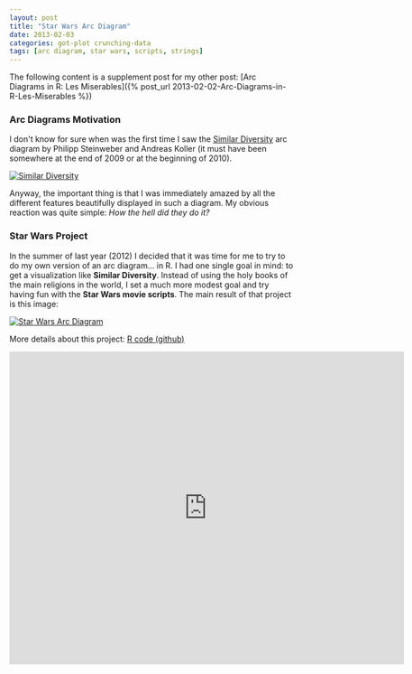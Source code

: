 ```yaml
---
layout: post
title: "Star Wars Arc Diagram"
date: 2013-02-03
categories: got-plot crunching-data
tags: [arc diagram, star wars, scripts, strings]
---
```


The following content is a supplement post for my other post: 
[Arc Diagrams in R: Les Miserables]({% post_url 2013-02-02-Arc-Diagrams-in-R-Les-Miserables %}) 

<!--more-->

### Arc Diagrams Motivation

I don't know for sure when was the first time I saw the 
<a title="similar diversity" href="http://similardiversity.net/" target="_blank">Similar Diversity</a> 
arc diagram by Philipp Steinweber and Andreas Koller (it must have been somewhere at the 
end of 2009 or at the beginning of 2010).

<a href="http://similardiversity.net/" target="_blank">
<img class="centered" title="Similar Diversity" src="{{ site.url }}/images/blog/dataflow_page.jpg" />
</a> 

Anyway, the important thing is that I was immediately amazed by all the different 
features beautifully displayed in such a diagram. My obvious reaction was quite simple: 
*How the hell did they do it?*


### Star Wars Project

In the summer of last year (2012) I decided that it was time for me to try to do my own 
version of an arc diagram... in R. I had one single goal in mind: to get a visualization 
like <strong>Similar Diversity</strong>. Instead of using the holy books of the main 
religions in the world, I set a much more modest goal and try having fun with the 
**Star Wars movie scripts**. The main result of that project is this image:

<a href="https://docs.google.com/presentation/d/1bWM7RxihSBzrcp07g026Lu5Ey10OACujj727vAIE7wo/pub?start=false&amp;loop=false&amp;delayms=3000" target="_blank"><img title="Star Wars Arc Diagram" src="/images/star_wars_arcdiag.png" /></a>

More details about this project:
<a title="star wars github" href="https://github.com/gastonstat/StarWars" target="_blank">R code (github)</a>

<iframe src="https://docs.google.com/presentation/d/1bWM7RxihSBzrcp07g026Lu5Ey10OACujj727vAIE7wo/embed?start=false&loop=false&delayms=3000" frameborder="0" width="700" height="554" allowfullscreen="true" mozallowfullscreen="true" webkitallowfullscreen="true"></iframe>